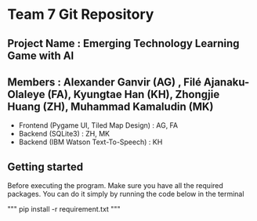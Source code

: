# Team 7 Git Repository
## Project Name : Emerging Technology Learning Game with AI 
## Members : Alexander Ganvir (AG) , Filé Ajanaku-Olaleye (FA), Kyungtae Han (KH), Zhongjie Huang (ZH), Muhammad Kamaludin (MK) 
- Frontend (Pygame UI, Tiled Map Design) : AG, FA 
- Backend (SQLite3) : ZH, MK
- Backend (IBM Watson Text-To-Speech) : KH 

## Getting started
Before executing the program. Make sure you have all the required packages. You can do it simply by running the code below in the terminal

"""
pip install -r requirement.txt
"""

